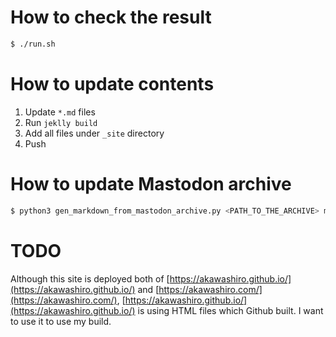 # How to check the result
```sh
$ ./run.sh
```

# How to update contents

1. Update `*.md` files
1. Run `jeklly build`
1. Add all files under `_site` directory
1. Push

# How to update Mastodon archive
```sh
$ python3 gen_markdown_from_mastodon_archive.py <PATH_TO_THE_ARCHIVE> mastodon_archive.md
```

# TODO

Although this site is deployed both of [https://akawashiro.github.io/](https://akawashiro.github.io/) and [https://akawashiro.com/](https://akawashiro.com/), [https://akawashiro.github.io/](https://akawashiro.github.io/) is using HTML files which Github built. I want to use it to use my build.
